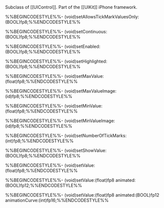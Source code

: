 

Subclass of [[UIControl]]. Part of the [[UIKit]] iPhone framework.

%%BEGINCODESTYLE%%- (void)setAllowsTickMarkValuesOnly:(BOOL)fp8;%%ENDCODESTYLE%%

%%BEGINCODESTYLE%%- (void)setContinuous:(BOOL)fp8;%%ENDCODESTYLE%%

%%BEGINCODESTYLE%%- (void)setEnabled:(BOOL)fp8;%%ENDCODESTYLE%%

%%BEGINCODESTYLE%%- (void)setHighlighted:(BOOL)fp8;%%ENDCODESTYLE%%

%%BEGINCODESTYLE%%- (void)setMaxValue:(float)fp8;%%ENDCODESTYLE%%

%%BEGINCODESTYLE%%- (void)setMaxValueImage:(id)fp8;%%ENDCODESTYLE%%

%%BEGINCODESTYLE%%- (void)setMinValue:(float)fp8;%%ENDCODESTYLE%%

%%BEGINCODESTYLE%%- (void)setMinValueImage:(id)fp8;%%ENDCODESTYLE%%

%%BEGINCODESTYLE%%- (void)setNumberOfTickMarks:(int)fp8;%%ENDCODESTYLE%%

%%BEGINCODESTYLE%%- (void)setShowValue:(BOOL)fp8;%%ENDCODESTYLE%%

%%BEGINCODESTYLE%%- (void)setValue:(float)fp8;%%ENDCODESTYLE%%

%%BEGINCODESTYLE%%- (void)setValue:(float)fp8 animated:(BOOL)fp12;%%ENDCODESTYLE%%

%%BEGINCODESTYLE%%- (void)setValue:(float)fp8 animated:(BOOL)fp12 animationCurve:(int)fp16;%%ENDCODESTYLE%%